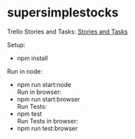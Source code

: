 # supersimplestocks

Trello Stories and Tasks:
[Stories and Tasks](https://trello.com/b/Z2YwET5U/supersimplestocks)


Setup:
- npm install  

Run in node:  
- npm run start:node  
Run in browser:
- npm run start:browser  
Run Tests:
- npm test  
Run Tests in browser:  
- npm run test:browser  


